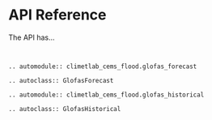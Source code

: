 

# API Reference

The API has...


```{eval-rst}


.. automodule:: climetlab_cems_flood.glofas_forecast

.. autoclass:: GlofasForecast
    
.. automodule:: climetlab_cems_flood.glofas_historical

.. autoclass:: GlofasHistorical

```